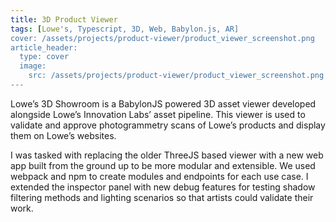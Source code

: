```yaml
---
title: 3D Product Viewer
tags: [Lowe's, Typescript, 3D, Web, Babylon.js, AR]
cover: /assets/projects/product-viewer/product_viewer_screenshot.png
article_header:
  type: cover
  image:
    src: /assets/projects/product-viewer/product_viewer_screenshot.png
---
```


Lowe’s 3D Showroom is a BabylonJS powered 3D asset viewer developed alongside Lowe’s Innovation Labs’ asset pipeline. This viewer is used to validate and approve photogrammetry scans of Lowe’s products and display them on Lowe’s websites.

<!--more-->

I was tasked with replacing the older ThreeJS based viewer with a new web app built from the ground up to be more modular and extensible. We used webpack and npm to create modules and endpoints for each use case. I extended the inspector panel with new debug features for testing shadow filtering methods and lighting scenarios so that artists could validate their work.
